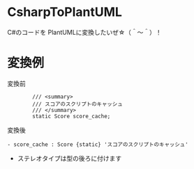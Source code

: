 # CsharpToPlantUML
C#のコードを PlantUMLに変換したいぜ☆（＾～＾）！

# 変換例

変換前

```
        /// <summary>
        /// スコアのスクリプトのキャッシュ
        /// </summary>
        static Score score_cache;
```

変換後

```
- score_cache : Score {static} 'スコアのスクリプトのキャッシュ'
```

- ステレオタイプは型の後ろに付けます
